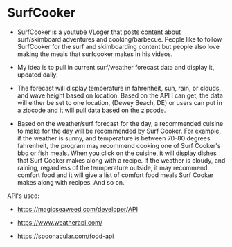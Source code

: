 # SurfCooker

- SurfCooker is a youtube VLoger that posts content about surf/skimboard adventures and cooking/barbecue. People like to follow SurfCooker for the surf and skimboarding content but people also love making the meals that surfcooker makes in his videos. 

- My idea is to pull in current surf/weather forecast data and display it, updated daily. 

- The forecast will display temperature in fahrenheit, sun, rain, or clouds, and wave height based on location. Based on the API I can get, the data will either be set to one location, (Dewey Beach, DE) or users can put in a zipcode and it will pull data based on the zipcode.

- Based on the weather/surf forecast for the day, a recommended cuisine to make for the day will be recommended by Surf Cooker. For example, if the weather is sunny, and temperature is between 70-80 degrees fahrenheit, the program may recommend cooking one of Surf Cooker's bbq or fish meals. When you click on the cuisine, it will display dishes that Surf Cooker makes along with a recipe. If the weather is cloudy, and raining, regardless of the termperature outside, it may recommend comfort food and it will give a list of comfort food meals Surf Cooker makes along with recipes. And so on.


API's used:

- https://magicseaweed.com/developer/API

- https://www.weatherapi.com/

- https://spoonacular.com/food-api







